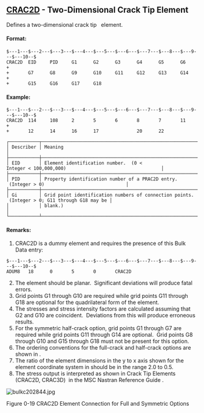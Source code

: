 ## [CRAC2D](https://help.hexagonmi.com/bundle/MSC_Nastran_2022.4/page/Nastran_Combined_Book/qrg/bulkc2/TOC.CRAC2D.xhtml) - Two-Dimensional Crack Tip Element

Defines a two-dimensional crack tip   element.

#### Format:

```nastran
$---1---$---2---$---3---$---4---$---5---$---6---$---7---$---8---$---9---$---10--$
CRAC2D  EID     PID     G1      G2      G3      G4      G5      G6      +       
+       G7      G8      G9      G10     G11     G12     G13     G14     +       
+       G15     G16     G17     G18                                             
```

#### Example:

```nastran
$---1---$---2---$---3---$---4---$---5---$---6---$---7---$---8---$---9---$---10--$
CRAC2D  114     108     2       5       6       8       7       11      +       
+       12      14      16      17              20      22                      
```

```text
┌───────────┬───────────────────────────────────────────────────────────────────────────────────────────────┐
│ Describer │ Meaning                                                                                       │
├───────────┼───────────────────────────────────────────────────────────────────────────────────────────────┤
│ EID       │ Element identification number.  (0 < Integer < 100,000,000)                                   │
├───────────┼───────────────────────────────────────────────────────────────────────────────────────────────┤
│ PID       │ Property identification number of a PRAC2D entry.  (Integer > 0)                              │
├───────────┼───────────────────────────────────────────────────────────────────────────────────────────────┤
│ Gi        │ Grid point identification numbers of connection points.  (Integer > 0; G11 through G18 may be │
│           │ blank.)                                                                                       │
└───────────┴───────────────────────────────────────────────────────────────────────────────────────────────┘
```

#### Remarks:

1. CRAC2D is a dummy element and requires the presence of this Bulk Data entry:

```nastran
$---1---$---2---$---3---$---4---$---5---$---6---$---7---$---8---$---9---$---10--$
ADUM8   18      0       5       0       CRAC2D                                  
```

2. The element should be planar.  Significant deviations will produce fatal errors.
3. Grid points G1 through G10 are required while grid points G11 through G18 are optional for the quadrilateral form of the element.
4. The stresses and stress intensity factors are calculated assuming that G2 and G10 are coincident.  Deviations from this will produce erroneous results.
5. For the symmetric half-crack option, grid points G1 through G7 are required while grid points G11 through G14 are optional.  Grid points G8 through G10 and G15 through G18 must not be present for this option.
6. The ordering conventions for the full-crack and half-crack options are shown in  .
7. The ratio of the element dimensions in the y to x axis shown for the element coordinate system in   should be in the range 2.0 to 0.5.
8. The stress output is interpreted as shown in  Crack Tip Elements (CRAC2D, CRAC3D)  in the  MSC Nastran Reference Guide .

![bulkc202844.jpg](https://help-be.hexagonmi.com/bundle/MSC_Nastran_2022.4/page/Nastran_Combined_Book/qrg/bulkc2/../../../assets/bulkc202844.jpg?_LANG=enus)

Figure 0-19 CRAC2D Element Connection for Full and Symmetric Options
